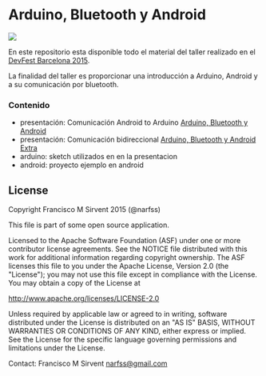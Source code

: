 # Arduino, Bluetooth y Android #

![](https://bytebucket.org/narfss/arduino-bluetooth-y-android/raw/83274506ceaea69a216e1b9e071e18e2552d3eb7/arduiblueandr.png?token=4f67415d32a567a569ec479758abecdae5a16b9d)

En este repositorio esta disponible todo el material del taller realizado en el [DevFest Barcelona 2015](http://devfest.gdgbarcelona.com/).

La finalidad del taller es proporcionar una introducción a Arduino, Android y a su comunicación por bluetooth.

### Contenido ###

* presentación: Comunicación Android to Arduino [Arduino, Bluetooth y Android](https://docs.google.com/presentation/d/18Uj5LVcgf4MFmLTSpW8qypzW9slujDzcJsBNE7zgnM0/edit?usp=sharing)
* presentación: Comunicación bidireccional [Arduino, Bluetooth y Android Extra](https://docs.google.com/presentation/d/17i4L167o5vdwiBYyPG7HabxNBSgV9GaoWXIIEmTEOZM/edit?usp=sharing)
* arduino: sketch utilizados en en la presentacion
* android: proyecto ejemplo en android

## License

Copyright Francisco M Sirvent 2015 (@narfss)

This file is part of some open source application.

Licensed to the Apache Software Foundation (ASF) under one
or more contributor license agreements.  See the NOTICE file
distributed with this work for additional information
regarding copyright ownership.  The ASF licenses this file
to you under the Apache License, Version 2.0 (the
"License"); you may not use this file except in compliance
with the License.  You may obtain a copy of the License at

  http://www.apache.org/licenses/LICENSE-2.0

Unless required by applicable law or agreed to in writing,
software distributed under the License is distributed on an
"AS IS" BASIS, WITHOUT WARRANTIES OR CONDITIONS OF ANY
KIND, either express or implied.  See the License for the
specific language governing permissions and limitations
under the License.

Contact: Francisco M Sirvent <narfss@gmail.com>